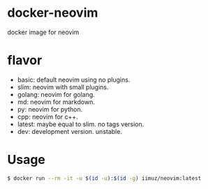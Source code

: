 # docker-neovim

docker image for neovim

# flavor

* basic: default neovim using no plugins.
* slim: neovim with small plugins.
* golang: neovim for golang.
* md: neovim for markdown.
* py: neovim for python.
* cpp: neovim for c++.
* latest: maybe equal to slim. no tags version.
* dev: development version. unstable.

# Usage

```sh
$ docker run --rm -it -u $(id -u):$(id -g) iimuz/neovim:latest
```

